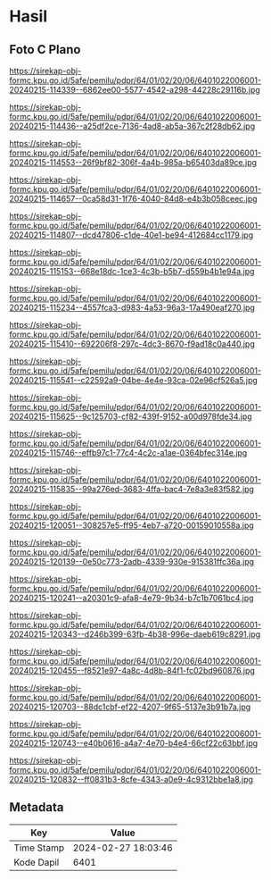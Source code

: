 # Hasil

## Foto C Plano

https://sirekap-obj-formc.kpu.go.id/5afe/pemilu/pdpr/64/01/02/20/06/6401022006001-20240215-114339--6862ee00-5577-4542-a298-44228c29116b.jpg

https://sirekap-obj-formc.kpu.go.id/5afe/pemilu/pdpr/64/01/02/20/06/6401022006001-20240215-114436--a25df2ce-7136-4ad8-ab5a-367c2f28db62.jpg

https://sirekap-obj-formc.kpu.go.id/5afe/pemilu/pdpr/64/01/02/20/06/6401022006001-20240215-114553--26f9bf82-306f-4a4b-985a-b65403da89ce.jpg

https://sirekap-obj-formc.kpu.go.id/5afe/pemilu/pdpr/64/01/02/20/06/6401022006001-20240215-114657--0ca58d31-1f76-4040-84d8-e4b3b058ceec.jpg

https://sirekap-obj-formc.kpu.go.id/5afe/pemilu/pdpr/64/01/02/20/06/6401022006001-20240215-114807--dcd47806-c1de-40e1-be94-412684cc1179.jpg

https://sirekap-obj-formc.kpu.go.id/5afe/pemilu/pdpr/64/01/02/20/06/6401022006001-20240215-115153--668e18dc-1ce3-4c3b-b5b7-d559b4b1e94a.jpg

https://sirekap-obj-formc.kpu.go.id/5afe/pemilu/pdpr/64/01/02/20/06/6401022006001-20240215-115234--4557fca3-d983-4a53-96a3-17a490eaf270.jpg

https://sirekap-obj-formc.kpu.go.id/5afe/pemilu/pdpr/64/01/02/20/06/6401022006001-20240215-115410--692206f8-297c-4dc3-8670-f9ad18c0a440.jpg

https://sirekap-obj-formc.kpu.go.id/5afe/pemilu/pdpr/64/01/02/20/06/6401022006001-20240215-115541--c22592a9-04be-4e4e-93ca-02e96cf526a5.jpg

https://sirekap-obj-formc.kpu.go.id/5afe/pemilu/pdpr/64/01/02/20/06/6401022006001-20240215-115625--9c125703-cf82-439f-9152-a00d978fde34.jpg

https://sirekap-obj-formc.kpu.go.id/5afe/pemilu/pdpr/64/01/02/20/06/6401022006001-20240215-115746--effb97c1-77c4-4c2c-a1ae-0364bfec314e.jpg

https://sirekap-obj-formc.kpu.go.id/5afe/pemilu/pdpr/64/01/02/20/06/6401022006001-20240215-115835--99a276ed-3683-4ffa-bac4-7e8a3e83f582.jpg

https://sirekap-obj-formc.kpu.go.id/5afe/pemilu/pdpr/64/01/02/20/06/6401022006001-20240215-120051--308257e5-ff95-4eb7-a720-00159010558a.jpg

https://sirekap-obj-formc.kpu.go.id/5afe/pemilu/pdpr/64/01/02/20/06/6401022006001-20240215-120139--0e50c773-2adb-4339-930e-915381ffc36a.jpg

https://sirekap-obj-formc.kpu.go.id/5afe/pemilu/pdpr/64/01/02/20/06/6401022006001-20240215-120241--a20301c9-afa8-4e79-9b34-b7c1b7061bc4.jpg

https://sirekap-obj-formc.kpu.go.id/5afe/pemilu/pdpr/64/01/02/20/06/6401022006001-20240215-120343--d246b399-63fb-4b38-996e-daeb619c8291.jpg

https://sirekap-obj-formc.kpu.go.id/5afe/pemilu/pdpr/64/01/02/20/06/6401022006001-20240215-120455--f8521e97-4a8c-4d8b-84f1-fc02bd960876.jpg

https://sirekap-obj-formc.kpu.go.id/5afe/pemilu/pdpr/64/01/02/20/06/6401022006001-20240215-120703--88dc1cbf-ef22-4207-9f65-5137e3b91b7a.jpg

https://sirekap-obj-formc.kpu.go.id/5afe/pemilu/pdpr/64/01/02/20/06/6401022006001-20240215-120743--e40b0616-a4a7-4e70-b4e4-66cf22c63bbf.jpg

https://sirekap-obj-formc.kpu.go.id/5afe/pemilu/pdpr/64/01/02/20/06/6401022006001-20240215-120832--ff0831b3-8cfe-4343-a0e9-4c9312bbe1a8.jpg


## Metadata

| Key        | Value               |
| ---------- | ------------------- |
| Time Stamp | 2024-02-27 18:03:46 |
| Kode Dapil | 6401                |



